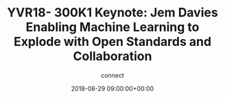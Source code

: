 ---
amazon_s3_presentation_url: None
amazon_s3_video_url: None
author: connect
categories:
- yvr18
comments: false
date: '2018-08-29 09:00:00+00:00'
layout: resource-post
session_id: YVR18-300K1
session_track: Keynote
slideshare_presentation_url: None
speakers: None
title: 'YVR18- 300K1 Keynote: Jem Davies Enabling Machine Learning to Explode with
  Open Standards and Collaboration'
youtube_video_url: None
---